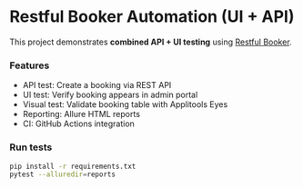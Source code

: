 # Restful Booker Automation (UI + API)

This project demonstrates **combined API + UI testing** using [Restful Booker](https://automationintesting.online).

### Features
- API test: Create a booking via REST API
- UI test: Verify booking appears in admin portal
- Visual test: Validate booking table with Applitools Eyes
- Reporting: Allure HTML reports
- CI: GitHub Actions integration

### Run tests
```bash
pip install -r requirements.txt
pytest --alluredir=reports

